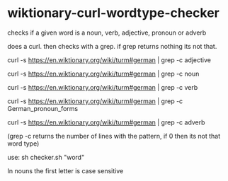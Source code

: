 # wiktionary-curl-wordtype-checker
checks if a given word is a noun, verb, adjective, pronoun or adverb


does a curl. then checks with a grep. if grep returns nothing its not that.

curl -s https://en.wiktionary.org/wiki/turm#german | grep -c adjective

curl -s https://en.wiktionary.org/wiki/turm#german | grep -c noun

curl -s https://en.wiktionary.org/wiki/turm#german | grep -c verb

curl -s https://en.wiktionary.org/wiki/turm#german | grep -c German_pronoun_forms

curl -s https://en.wiktionary.org/wiki/turm#german | grep -c adverb

(grep -c returns the number of lines with the pattern, if 0 then its not that word type)



use:
sh checker.sh "word"

In nouns the first letter is case sensitive
